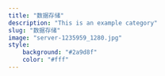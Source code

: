 ```yaml
---
title: "数据存储"
description: "This is an example category"
slug: "数据存储"
image: "server-1235959_1280.jpg"
style:
    background: "#2a9d8f"
    color: "#fff"
---
```

